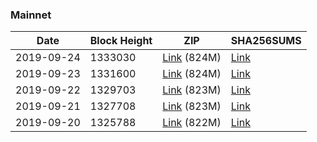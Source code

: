 ### Mainnet

|    Date    | Block Height | ZIP | SHA256SUMS |
| ---------- | ------------ | --- | ---------- |
| 2019-09-24 | 1333030 | [Link](https://s3-ap-southeast-2.amazonaws.com/ion-bootstrap/mainnet/2019-09-24/bootstrap.dat.zip) (824M) | [Link](https://s3-ap-southeast-2.amazonaws.com/ion-bootstrap/mainnet/2019-09-24/SHA256SUMS) |
| 2019-09-23 | 1331600 | [Link](https://s3-ap-southeast-2.amazonaws.com/ion-bootstrap/mainnet/2019-09-23/bootstrap.dat.zip) (824M) | [Link](https://s3-ap-southeast-2.amazonaws.com/ion-bootstrap/mainnet/2019-09-23/SHA256SUMS) |
| 2019-09-22 | 1329703 | [Link](https://s3-ap-southeast-2.amazonaws.com/ion-bootstrap/mainnet/2019-09-22/bootstrap.dat.zip) (823M) | [Link](https://s3-ap-southeast-2.amazonaws.com/ion-bootstrap/mainnet/2019-09-22/SHA256SUMS) |
| 2019-09-21 | 1327708 | [Link](https://s3-ap-southeast-2.amazonaws.com/ion-bootstrap/mainnet/2019-09-21/bootstrap.dat.zip) (823M) | [Link](https://s3-ap-southeast-2.amazonaws.com/ion-bootstrap/mainnet/2019-09-21/SHA256SUMS) |
| 2019-09-20 | 1325788 | [Link](https://s3-ap-southeast-2.amazonaws.com/ion-bootstrap/mainnet/2019-09-20/bootstrap.dat.zip) (822M) | [Link](https://s3-ap-southeast-2.amazonaws.com/ion-bootstrap/mainnet/2019-09-20/SHA256SUMS) |
